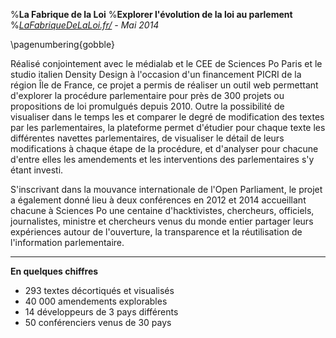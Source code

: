 %**La Fabrique de la Loi**
%**Explorer l'évolution de la loi au parlement**
%*[LaFabriqueDeLaLoi.fr/](http://LaFabriqueDeLaLoi.fr) - Mai 2014*
 
\pagenumbering{gobble}

Réalisé conjointement avec le médialab et le CEE de Sciences Po Paris et le studio italien Density Design à l'occasion d'un financement PICRI de la région Île de France, ce projet a permis de réaliser un outil web permettant d'explorer la procédure parlementaire pour près de 300 projets ou propositions de loi promulgués depuis 2010. Outre la possibilité de visualiser dans le temps les et comparer le degré de modification des textes par les parlementaires, la plateforme permet d'étudier pour chaque texte les différentes navettes parlementaires, de visualiser le détail de leurs modifications à chaque étape de la procédure, et d'analyser pour chacune d'entre elles les amendements et les interventions des parlementaires s'y étant investi.
 
S'inscrivant dans la mouvance internationale de l'Open Parliament, le projet a également donné lieu à deux conférences en 2012 et 2014 accueillant chacune à Sciences Po une centaine d'hacktivistes, chercheurs, officiels, journalistes, ministre et chercheurs venus du monde entier partager leurs expériences autour de l'ouverture, la transparence et la réutilisation de l'information parlementaire.
 
***********
 
**En quelques chiffres**
 
- 293 textes décortiqués et visualisés
- 40 000 amendements explorables
- 14 développeurs de 3 pays différents
- 50 conférenciers venus de 30 pays

